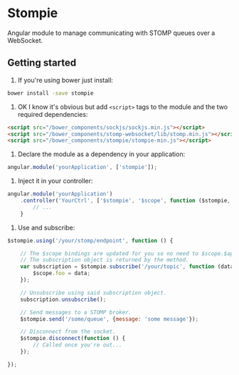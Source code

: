 # Stompie

Angular module to manage communicating with STOMP queues over a WebSocket.

## Getting started

1. If you're using bower just install:

```bash
bower install -save stompie
```

1. OK I know it's obvious but add `<script>` tags to the module and the two required dependencies:

```html
<script src="/bower_components/sockjs/sockjs.min.js"></script>
<script src="/bower_components/stomp-websocket/lib/stomp.min.js"></script>
<script src="/bower_components/stompie/stompie-min.js"></script>
```

1. Declare the module as a dependency in your application:

```js
angular.module('yourApplication', ['stompie']);
```

1. Inject it in your controller:

```js
angular.module('yourApplication')
    .controller('YourCtrl', ['$stompie', '$scope', function ($stompie, $scope) {
        // ...
    }
```

1. Use and subscribe:

```js
$stompie.using('/your/stomp/endpoint', function () {

    // The $scope bindings are updated for you so no need to $scope.$apply.
    // The subscription object is returned by the method.
    var subscription = $stompie.subscribe('/your/topic', function (data) {
        $scope.foo = data;
    });

    // Unsubscribe using said subscription object.
    subscription.unsubscribe();

    // Send messages to a STOMP broker.
    $stompie.send('/some/queue', {message: 'some message'});

    // Disconnect from the socket.
    $stompie.disconnect(function () {
        // Called once you're out...
    });

});
```